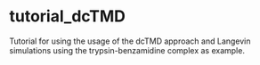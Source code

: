 # tutorial_dcTMD
Tutorial for using the usage of the dcTMD approach and Langevin simulations using the trypsin-benzamidine complex as example.
